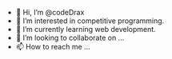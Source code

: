- 👋 Hi, I’m @codeDrax
- 👀 I’m interested in competitive programming.
- 🌱 I’m currently learning web development.
- 💞️ I’m looking to collaborate on ...
- 📫 How to reach me ...

<!---
codeDrax/codeDrax is a ✨ special ✨ repository because its `README.md` (this file) appears on your GitHub profile.
You can click the Preview link to take a look at your changes.
--->
